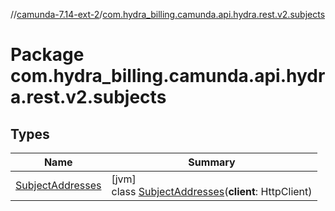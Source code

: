 //[camunda-7.14-ext-2](../../index.md)/[com.hydra_billing.camunda.api.hydra.rest.v2.subjects](index.md)

# Package com.hydra_billing.camunda.api.hydra.rest.v2.subjects

## Types

| Name | Summary |
|---|---|
| [SubjectAddresses](-subject-addresses/index.md) | [jvm]<br>class [SubjectAddresses](-subject-addresses/index.md)(**client**: HttpClient) |
